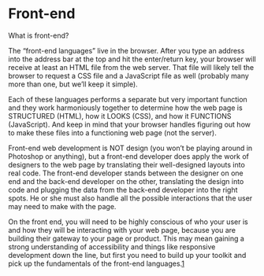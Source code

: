 # Front-end

What is front-end?

The “front-end languages” live in the browser. After you type an address into the address bar at the top and hit the enter/return key, your browser will receive at least an HTML file from the web server. That file will likely tell the browser to request a CSS file and a JavaScript file as well (probably many more than one, but we’ll keep it simple).

Each of these languages performs a separate but very important function and they work harmoniously together to determine how the web page is STRUCTURED (HTML), how it LOOKS (CSS), and how it FUNCTIONS (JavaScript). And keep in mind that your browser handles figuring out how to make these files into a functioning web page (not the server).

Front-end web development is NOT design (you won’t be playing around in Photoshop or anything), but a front-end developer does apply the work of designers to the web page by translating their well-designed layouts into real code. The front-end developer stands between the designer on one end and the back-end developer on the other, translating the design into code and plugging the data from the back-end developer into the right spots. He or she must also handle all the possible interactions that the user may need to make with the page.

On the front end, you will need to be highly conscious of who your user is and how they will be interacting with your web page, because you are building their gateway to your page or product. This may mean gaining a strong understanding of accessibility and things like responsive development down the line, but first you need to build up your toolkit and pick up the fundamentals of the front-end languages.[1](https://www.theodinproject.com/courses/web-development-101/lessons/introduction-to-the-front-end)
